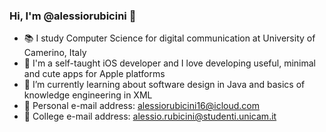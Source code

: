 ### Hi, I'm @alessiorubicini 👋

- 📚 I study Computer Science for digital communication at University of Camerino, Italy
- 📱 I'm a self-taught iOS developer and I love developing useful, minimal and cute apps for Apple platforms
- 🌱 I’m currently learning about software design in Java and basics of knowledge engineering in XML
- 📧 Personal e-mail address: alessiorubicini16@icloud.com
- 📧 College e-mail address: alessio.rubicini@studenti.unicam.it

<!--
**alessiorubicini/alessiorubicini** is a ✨ _special_ ✨ repository because its `README.md` (this file) appears on your GitHub profile.

Here are some ideas to get you started:

- 🔭 I’m currently working on ...
- 🌱 I’m currently learning ...
- 👯 I’m looking to collaborate on ...
- 🤔 I’m looking for help with ...
- 💬 Ask me about ...
- 📫 How to reach me: ...
- 😄 Pronouns: ...
- ⚡ Fun fact: ...
-->
